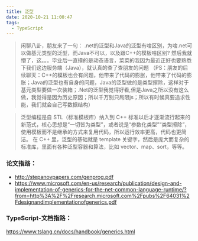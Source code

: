 ```yaml
---
title: 泛型
date: 2020-10-21 11:00:47
tags:
  - TypeScript
---
```


>闲聊八卦，朋友来了一句：
.net的泛型和Java的泛型有啥区别，为啥.net可以做基元类型的泛型，而Java不可以，以及跟C++的模板啥区别?
然后我就懵了，这。。。毕业后一直摸的是动态语言，菜菜的我因为最近正好也要熟悉下我们这边服务端（Java），就认真的查了查朋友的问题
（PS：朋友的后续聊天：C++的模板也会有问题，他带来了代码的膨胀，他带来了代码的膨胀；Java的泛型也有自身的问题，Java的泛型做的是类型擦除，这样对于基元类型要做一次装箱；.Net的泛型我觉得好看,但是Java之所以没有这么做，我觉得是因为历史原因；所以千万别只局限js；所以有时候真要追求性能，我们就会自己写数据结构）


> 泛型编程是自 STL（标准模板库）纳入到 C++ 标准以后才逐渐流行起来的新范式，核心思想是“一切皆为类型”，或者说是“参数化类型”“类型擦除”，使用模板而不是继承的方式来复用代码，所以运行效率更高，代码也更简洁。
在 C++ 里，泛型的基础就是 template 关键字，然后是庞大而复杂的标准库，里面有各种泛型容器和算法，比如 vector、map、sort，等等。

### 论文指路：
- http://stepanovpapers.com/genprog.pdf
- https://www.microsoft.com/en-us/research/publication/design-and-implementation-of-generics-for-the-net-common-language-runtime/?from=http%3A%2F%2Fresearch.microsoft.com%2Fpubs%2F64031%2Fdesignandimplementationofgenerics.pdf

### TypeScript-文档指路： 
https://www.tslang.cn/docs/handbook/generics.html
